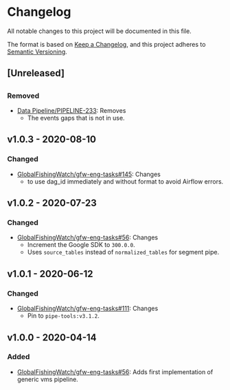 # Changelog

All notable changes to this project will be documented in this file.

The format is based on [Keep a
Changelog](https://keepachangelog.com/en/1.0.0/), and this project adheres to
[Semantic Versioning](https://semver.org/spec/v2.0.0.html).

## [Unreleased]

##

### Removed

* [Data Pipeline/PIPELINE-233](https://globalfishingwatch.atlassian.net/browse/PIPELINE-233): Removes
  * The events gaps that is not in use.

## v1.0.3 - 2020-08-10

### Changed

* [GlobalFishingWatch/gfw-eng-tasks#145](https://github.com/GlobalFishingWatch/gfw-eng-tasks/issues/145): Changes
  * to use dag_id immediately and without format to avoid Airflow errors.

## v1.0.2 - 2020-07-23

### Changed

* [GlobalFishingWatch/gfw-eng-tasks#56](https://github.com/GlobalFishingWatch/gfw-eng-tasks/issues/56): Changes
  * Increment the Google SDK to `300.0.0`.
  * Uses `source_tables` instead of `normalized_tables` for segment pipe.

## v1.0.1 - 2020-06-12

### Changed

* [GlobalFishingWatch/gfw-eng-tasks#111](https://github.com/GlobalFishingWatch/gfw-eng-tasks/issues/111): Changes
  * Pin to `pipe-tools:v3.1.2`.

## v1.0.0 - 2020-04-14

### Added

* [GlobalFishingWatch/gfw-eng-tasks#56](https://github.com/GlobalFishingWatch/gfw-eng-tasks/issues/56): Adds
    first implementation of generic vms pipeline.

